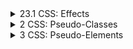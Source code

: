 <details>
<summary>23.1 CSS: Effects</summary>

## CSS: Effects

Effektlar — bu sayt elementlarini **jonli va interaktiv** ko‘rsatish uchun qo‘llaniladigan CSS xususiyatlari.  
Ular foydalanuvchi tugma, matn yoki rasm ustiga borganida **animatsiya, rang o‘zgarishi yoki soya** paydo bo‘lishini ta’minlaydi.  

---

### `transition` — Silliq o‘tish
Elementdagi o‘zgarishlarni **yumshoq animatsiya** bilan amalga oshiradi.

**Misol:**

```css
button {
  background: lightblue;
  transition: all 0.3s ease;
}

button:hover {
  background: orange;
  transform: scale(1.1);
}
```

**👉 Natija:** tugma ustiga borganda yumshoq tarzda kattalashadi va rangi o‘zgaradi.

**`transform`** — Aylantirish, siljitish, kattalashtirish
Elementni ko‘rinish jihatidan o‘zgartiradi.

Funksiya	Tavsif
`scale(1.2)`	Kattalashtiradi
`rotate(45deg)`	Aylantiradi
`translate(20px, 10px)`	Siljitadi
`skew(10deg, 5deg)`	Qiyshaytiradi

**Misol:**

```css
img:hover {
  transform: scale(1.1) rotate(3deg);
  transition: all 0.4s ease;
}

<!-- box-shadow — Element soyasi -->

.card {
  box-shadow: 0 4px 8px rgba(0,0,0,0.2);
}
```

**👉 Natija:** element atrofida yumshoq soya hosil bo‘ladi.

**`text-shadow`** — Matn soyasi

```css
h1 {
  text-shadow: 2px 2px 5px gray;
}
```
**👉 Natija:** matn orqasida kulrang soya paydo bo‘ladi.

**`filter`** — Rasm effektlari

`blur(5px)` — rasmni xiralashtiradi

`brightness(120%)` — yorqinroq qiladi

`contrast(150%)` — kontrastni oshiradi

`grayscale(100%)` — qora-oq effekt

`sepia(60%)` — retro effekt

**Misol:**

```css
img:hover {
  filter: brightness(120%) contrast(130%);
  transition: 0.4s;
}
```
</details>

<details>
<summary>2 CSS: Pseudo-Classes</summary>

## CSS: Pseudo-Classes

**Pseudo-class** — bu elementning **maxsus holatini** bildiruvchi qo‘shimcha klass.  
U `:` belgisi bilan yoziladi va foydalanuvchi harakati yoki element holatiga qarab ishga tushadi.  

---

### Eng ko‘p ishlatiladigan pseudo-classes

| Pseudo-class | Tavsif |
|---------------|---------|
| `:hover` | Sichqoncha element ustiga borganda |
| `:active` | Tugma bosilganda |
| `:focus` | Input yoki textarea ichiga kursor kirganda |
| `:visited` | Bosilgan linklar uchun |
| `:first-child` | Ota elementdagi birinchi farzand |
| `:last-child` | Ota elementdagi oxirgi farzand |
| `:nth-child(n)` | Ma’lum tartibdagi farzandni tanlaydi |

---

### `:hover` — sichqoncha ustiga borganda
```css
button:hover {
  background: orange;
  color: white;
}
```
### `:active` — bosilganda

```css
button:active {
  background: red;
}
```
### `:focus` — input faol bo‘lganda

```css
input:focus {
  border: 2px solid blue;
  outline: none;
}
```
### `:nth-child(n)`

```css
li:nth-child(2) {
  color: crimson;
}
```
**👉 Natija:** ro‘yxatdagi 2-element qizil rangda chiqadi.

</details>

<details>
<summary>3 CSS: Pseudo-Elements</summary>

## CSS: Pseudo-Elements

**Pseudo-element** — bu elementning **ichidagi ma’lum qismini** uslublash imkonini beradi.  
U `::` belgisi bilan yoziladi.  

---

### Eng muhim pseudo-elements

| Pseudo-element | Tavsif |
|----------------|---------|
| `::before` | Elementdan **oldin** virtual kontent qo‘shadi |
| `::after` | Elementdan **keyin** virtual kontent qo‘shadi |
| `::first-letter` | Matnning birinchi harfini uslublaydi |
| `::first-line` | Matnning birinchi qatog‘ini uslublaydi |
| `::selection` | Tanlangan (highlight qilingan) matnni uslublaydi |

---

### `::before` va `::after`
```css
h2::before {
  content: "⭐ ";
  color: gold;
}
h2::after {
  content: " 🌟";
}
```
**👉 Natija:** sarlavha oldida va oxirida yulduzcha chiqadi.

### `::first-letter`

```css
p::first-letter {
  font-size: 32px;
  color: blue;
  font-weight: bold;
}
```

**👉 Natija:** paragrafning birinchi harfi kattalashadi.

### `::first-line`

```css
p::first-line {
  font-weight: bold;
  color: purple;
}
```

### `::selection`
```css
p::selection {
  background: yellow;
  color: black;
}
```

**👉 Natija:** matn tanlanganda sariq fon paydo bo‘ladi.